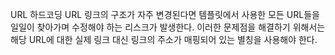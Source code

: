 URL 하드코딩
URL 링크의 구조가 자주 변경된다면 템플릿에서 사용한 모든 URL들을 일일이 찾아가며 수정해야 하는 리스크가 발생한다. 
이러한 문제점을 해결하기 위해서는 해당 URL에 대한 실제 링크 대신 링크의 주소가 매핑되어 있는 별칭을 사용해야 한다.